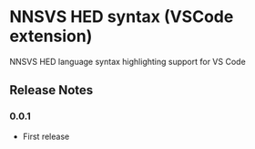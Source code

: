 # NNSVS HED syntax (VSCode extension)

NNSVS HED language syntax highlighting support for VS Code

## Release Notes

### 0.0.1

- First release
